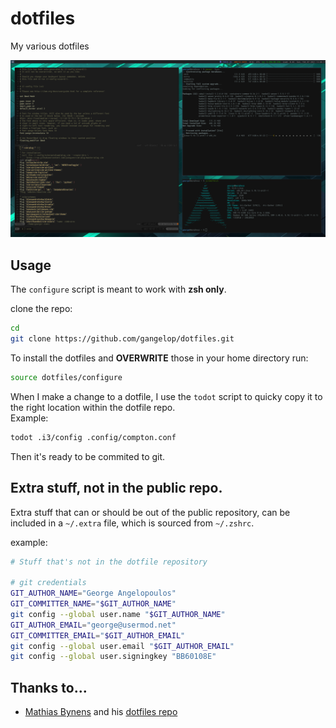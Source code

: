dotfiles
========

My various dotfiles

![obligatory screenshot](rice.png)

## Usage

The `configure` script is meant to work with **zsh only**.

clone the repo:
```bash
cd
git clone https://github.com/gangelop/dotfiles.git
```
To install the dotfiles and **OVERWRITE** those in your home directory run:
```bash
source dotfiles/configure
```

When I make a change to a dotfile, I use the `todot` script to quicky copy it to the right location within the dotfile repo.  
Example:
```bash
todot .i3/config .config/compton.conf
```

Then it's ready to be commited to git.

## Extra stuff, not in the public repo.

Extra stuff that can or should be out of the public repository, can be
included in a `~/.extra` file, which is sourced from `~/.zshrc`.

example:
```bash
# Stuff that's not in the dotfile repository

# git credentials
GIT_AUTHOR_NAME="George Angelopoulos"
GIT_COMMITTER_NAME="$GIT_AUTHOR_NAME"
git config --global user.name "$GIT_AUTHOR_NAME"
GIT_AUTHOR_EMAIL="george@usermod.net"
GIT_COMMITTER_EMAIL="$GIT_AUTHOR_EMAIL"
git config --global user.email "$GIT_AUTHOR_EMAIL"
git config --global user.signingkey "BB60108E"
```

## Thanks to...

* [Mathias Bynens](https://github.com/mathiasbynens/) and his [dotfiles repo](https://github.com/mathiasbynens/dotfiles)
